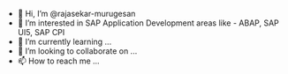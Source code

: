 - 👋 Hi, I’m @rajasekar-murugesan
- 👀 I’m interested in SAP Application Development areas like - ABAP, SAP UI5, SAP CPI
- 🌱 I’m currently learning ...
- 💞️ I’m looking to collaborate on ...
- 📫 How to reach me ...

<!---
rajasekar-murugesan/rajasekar-murugesan is a ✨ special ✨ repository because its `README.md` (this file) appears on your GitHub profile.
You can click the Preview link to take a look at your changes.
--->
